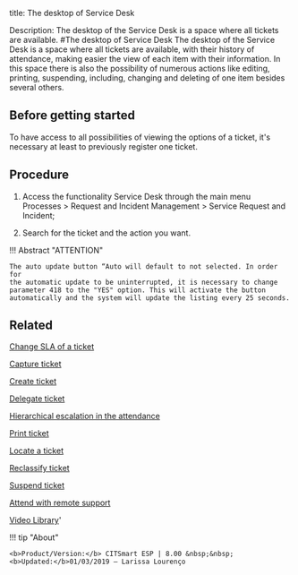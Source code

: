 title: The desktop of Service Desk

Description: The desktop of the Service Desk is a space where all tickets are available.
#The desktop of Service Desk
The desktop of the Service Desk is a space where all tickets are available, with their history of attendance, making easier the view of each item with their information. In this space there is also the possibility of numerous actions like editing, printing, suspending, including, changing and deleting of one item besides several others.

Before getting started
--------------------------

To have access to all possibilities of viewing the options of a ticket, it's
necessary at least to previously register one ticket.

Procedure
-------------

1.  Access the functionality Service Desk through the main menu Processes \>
    Request and Incident Management \> Service Request and Incident;

2.  Search for the ticket and the action you want.

!!! Abstract "ATTENTION"

    The auto update button “Auto will default to not selected. In order for
    the automatic update to be uninterrupted, it is necessary to change
    parameter 418 to the "YES" option. This will activate the button
    automatically and the system will update the listing every 25 seconds.

Related
-----------

[Change SLA of a ticket](/en-us/citsmart-esp-8/processes/tickets/use/change-SLA-of-a-ticket.html)

[Capture ticket](/en-us/citsmart-esp-8/processes/tickets/use/capture-ticket.html)

[Create ticket](/en-us/citsmart-esp-8/processes/tickets/use/create-ticket.html)

[Delegate ticket](/en-us/citsmart-esp-8/processes/tickets/use/delegate-ticket.html)

[Hierarchical escalation in the attendance](/en-us/citsmart-esp-8/processes/tickets/use/hierarchical-escalation-in-the-attendance.html)

[Print ticket](/en-us/citsmart-esp-8/processes/tickets/use/print-ticket.html)

[Locate a ticket](/en-us/citsmart-esp-8/processes/tickets/use/locate-a-ticket.html)

[Reclassify ticket](/en-us/citsmart-esp-8/processes/tickets/use/reclassify-ticket.html)

[Suspend ticket](/en-us/citsmart-esp-8/processes/tickets/use/suspend-ticket.html)

[Attend with remote support](/en-us/citsmart-esp-8/processes/tickets/use/attend-with-remote-support.html)

<i class='fa fa-youtube-play  fa-2x' style='color:#97ce17;vertical-align: middle;'> </i> [Video Library](https://www.youtube.com/playlist?list=PLB5qK2uzf2RNrJnhiXj3dbmgsm9-quhfz)'

!!! tip "About"

    <b>Product/Version:</b> CITSmart ESP | 8.00 &nbsp;&nbsp;
    <b>Updated:</b>01/03/2019 – Larissa Lourenço

